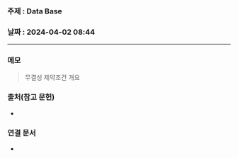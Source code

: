 ### 주제 : Data Base

### 날짜 : 2024-04-02 08:44
----
### 메모
> 무결성 제약조건 개요
> 

### 출처(참고 문헌)
-

### 연결 문서
-
